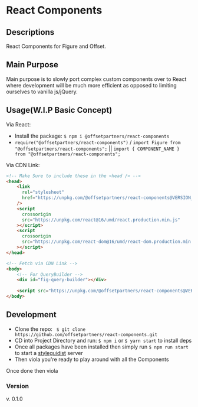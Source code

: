 # **React Components**

## **Descriptions**

React Components for Figure and Offset.

## **Main Purpose**

Main purpose is to slowly port complex custom components over to React where development will be much more efficient as opposed to limiting ourselves to vanilla js/jQuery.

## **Usage(W.I.P Basic Concept)**

Via React: 
- Install the package: `$ npm i @offsetpartners/react-components`
- `require("@offsetpartners/react-components")` / `import Figure from "@offsetpartners/react-components";` || `import { COMPONENT_NAME } from "@offsetpartners/react-components";`

Via CDN Link:

```html
<!-- Make Sure to include these in the <head /> -->
<head>
    <link
      rel="stylesheet"
      href="https://unpkg.com/@offsetpartners/react-components@VERSION_NUMBER/dist/figure.css"
    />
    <script
      crossorigin
      src="https://unpkg.com/react@16/umd/react.production.min.js"
    ></script>
    <script
      crossorigin
      src="https://unpkg.com/react-dom@16/umd/react-dom.production.min.js"
    ></script>
</head>

<!-- Fetch via CDN Link -->
<body>
    <!-- For QueryBuilder -->
    <div id="fig-query-builder"></div>
    
    <script src="https://unpkg.com/@offsetpartners/react-components@VERSION_NUMBER/dist/figure.js"></script>
</body>
```

## **Development**

- Clone the repo:
  ` $ git clone https://github.com/offsetpartners/react-components.git`
- CD into Project Directory and run: `$ npm i` or `$ yarn start` to install deps
- Once all packages have been installed then simply run `$ npm run start` to start a [styleguidist](https://react-styleguidist.js.org/) server
- Then viola you're ready to play around with all the Components

Once done then viola

### **Version**

v. 0.1.0
